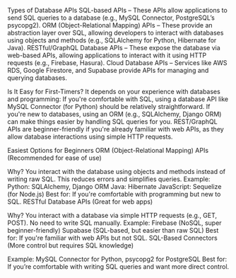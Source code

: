 Types of Database APIs
SQL-based APIs – These APIs allow applications to send SQL queries to a database (e.g., MySQL Connector, PostgreSQL’s psycopg2).
ORM (Object-Relational Mapping) APIs – These provide an abstraction layer over SQL, allowing developers to interact with databases using objects and methods (e.g., SQLAlchemy for Python, Hibernate for Java).
RESTful/GraphQL Database APIs – These expose the database via web-based APIs, allowing applications to interact with it using HTTP requests (e.g., Firebase, Hasura).
Cloud Database APIs – Services like AWS RDS, Google Firestore, and Supabase provide APIs for managing and querying databases.

Is It Easy for First-Timers?
It depends on your experience with databases and programming:
If you're comfortable with SQL, using a database API like MySQL Connector (for Python) should be relatively straightforward.
If you're new to databases, using an ORM (e.g., SQLAlchemy, Django ORM) can make things easier by handling SQL queries for you.
REST/GraphQL APIs are beginner-friendly if you're already familiar with web APIs, as they allow database interactions using simple HTTP requests.

Easiest Options for Beginners
ORM (Object-Relational Mapping) APIs (Recommended for ease of use)

Why? You interact with the database using objects and methods instead of writing raw SQL. This reduces errors and simplifies queries.
Example:
Python: SQLAlchemy, Django ORM
Java: Hibernate
JavaScript: Sequelize (for Node.js)
Best for: If you're comfortable with programming but new to SQL.
RESTful Database APIs (Great for web apps)

Why? You interact with a database via simple HTTP requests (e.g., GET, POST). No need to write SQL manually.
Example:
Firebase (NoSQL, super beginner-friendly)
Supabase (SQL-based, but easier than raw SQL)
Best for: If you're familiar with web APIs but not SQL.
SQL-Based Connectors (More control but requires SQL knowledge)

Example: MySQL Connector for Python, psycopg2 for PostgreSQL
Best for: If you’re comfortable with writing SQL queries and want more direct control.


